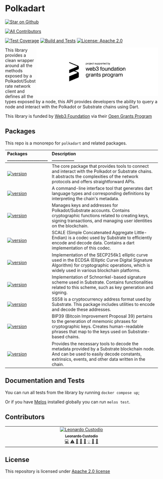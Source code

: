 # **Polkadart**
[![Star on Github](https://img.shields.io/github/stars/leonardocustodio/polkadart.svg?style=flat&logo=github&colorB=deeppink&label=stars)](https://github.com/leonardocustodio/polkadart)
<!-- ALL-CONTRIBUTORS-BADGE:START - Do not remove or modify this section -->
[![All Contributors](https://img.shields.io/badge/all_contributors-1-orange.svg?style=flat-square)](#contributors-)
<!-- ALL-CONTRIBUTORS-BADGE:END -->
[![Test Coverage](https://codecov.io/gh/leonardocustodio/polkadart/graph/badge.svg?token=HG3K4LW5UN)](https://codecov.io/gh/leonardocustodio/polkadart)
[![Build and Tests](https://github.com/leonardocustodio/polkadart/actions/workflows/tests.yml/badge.svg?branch=main)](https://github.com/leonardocustodio/polkadart/actions/workflows/tests.yml)
[![License: Apache 2.0](https://img.shields.io/badge/license-Apache%202.0-purple.svg)](https://www.apache.org/licenses/LICENSE-2.0) <!-- markdown-link-check-disable-line -->

<img align="right" width="400" src="https://raw.githubusercontent.com/w3f/Grants-Program/00855ef70bc503433dc9fccc057c2f66a426a82b/static/img/badge_black.svg" />

This library provides a clean wrapper around all the methods exposed by a Polkadot/Substrate network client and defines all the types exposed by a node, this API provides developers the ability to query a node and interact with the Polkadot or Substrate chains using Dart.

This library is funded by [Web3 Foundation](https://web3.foundation) via their [Open Grants Program](https://github.com/w3f/Open-Grants-Program)

## Packages

This repo is a monorepo for `polkadart` and related packages.

| Packages <br>____________________ | Description <br>___________                            |
|:---------------------------------------------------------------------------|:----------------------------------------|
| [![version][pkg:polkadart:version]][pkg:polkadart]                         | The core package that provides tools to connect and interact with the Polkadot or Substrate chains. It abstracts the complexities of the network protocols and offers straightforward APIs. |
| [![version][pkg:polkadart_cli:version]][pkg:polkadart_cli]                 | A command-line interface tool that generates dart language types and corresponding definitions by interpreting the chain's metadata. |
| [![version][pkg:polkadart_keyring:version]][pkg:polkadart_keyring]         | Manages keys and addresses for Polkadot/Substrate accounts. Contains cryptographic functions related to creating keys, signing transactions, and managing user identities on the blockchain. |
| [![version][pkg:polkadart_scale_codec:version]][pkg:polkadart_scale_codec] | SCALE (Simple Concatenated Aggregate Little-Endian) is a codec used by Substrate to efficiently encode and decode data. Contains a dart implementation of this codec. |
| [![version][pkg:secp256k1_ecdsa:version]][pkg:secp256k1_ecdsa]             | Implementation of the SECP256k1 elliptic curve used in the ECDSA (Elliptic Curve Digital Signature Algorithm) for cryptographic operations, which is widely used in various blockchain platforms. |
| [![version][pkg:sr25519:version]][pkg:sr25519]                             | Implementation of Schnorrkel-based signature scheme used in Substrate. Contains functionalities related to this scheme, such as key generation and signing. |
| [![version][pkg:ss58:version]][pkg:ss58]                                   | SS58 is a cryptocurrency address format used by Substrate. This package includes utilities to encode and decode these addresses. |
| [![version][pkg:substrate_bip39:version]][pkg:substrate_bip39]             | BIP39 (Bitcoin Improvement Proposal 39) pertains to the generation of mnemonic phrases for cryptographic keys. Creates human-readable phrases that map to the keys used on Substrate-based chains. |
| [![version][pkg:substrate_metadata:version]][pkg:substrate_metadata]       | Provides the necessary tools to decode the metadata provided by a Substrate blockchain node. And can be used to easily decode constants, extrinsics, events, and other data written in the chain. |

## Documentation and Tests

You can run all tests from the library by running `docker compose up`;
<!-- markdown-link-check-disable-next-line -->
Or if you have [Melos](https://melos.invertase.dev/~melos-latest/getting-started) installed globally you can run `melos test`.

## Contributors

<!-- ALL-CONTRIBUTORS-LIST:START - Do not remove or modify this section -->
<!-- prettier-ignore-start -->
<!-- markdownlint-disable -->
<table>
  <tbody>
    <tr>
      <td align="center" valign="top" width="14.28%"><a href="https://github.com/leonardocustodio"><img src="https://avatars.githubusercontent.com/u/5619696?v=4?s=100" width="100px;" alt="Leonardo Custodio"/><br /><sub><b>Leonardo Custodio</b></sub></a><br /><a href="https://github.com/leonardocustodio/polkadart/commits?author=leonardocustodio" title="Code">💻</a> <a href="https://github.com/leonardocustodio/polkadart/commits?author=leonardocustodio" title="Tests">⚠️</a> <a href="https://github.com/leonardocustodio/polkadart/pulls?q=is%3Apr+reviewed-by%3Aleonardocustodio" title="Reviewed Pull Requests">👀</a> <a href="#question-leonardocustodio" title="Answering Questions">💬</a> <a href="#maintenance-leonardocustodio" title="Maintenance">🚧</a> <a href="#example-leonardocustodio" title="Examples">💡</a> <a href="https://github.com/leonardocustodio/polkadart/commits?author=leonardocustodio" title="Documentation">📖</a> <a href="https://github.com/leonardocustodio/polkadart/issues?q=author%3Aleonardocustodio" title="Bug reports">🐛</a></td>
    </tr>
  </tbody>
</table>

<!-- markdownlint-restore -->
<!-- prettier-ignore-end -->

<!-- ALL-CONTRIBUTORS-LIST:END -->
<!-- prettier-ignore-start -->
<!-- markdownlint-disable -->

<!-- markdownlint-restore -->
<!-- prettier-ignore-end -->

<!-- ALL-CONTRIBUTORS-LIST:END -->

## **License**

This repository is licensed under [Apache 2.0 license](https://github.com/leonardocustodio/polkadart/blob/main/LICENSE)

[pkg:polkadart]: https://pub.dartlang.org/packages/polkadart
[pkg:polkadart:version]: https://img.shields.io/pub/v/polkadart?label=polkadart&link=https%3A%2F%2Fpub.dev%2Fpolkadart
[pkg:polkadart:source]: ./packages/polkadart

[pkg:polkadart_cli]: https://pub.dartlang.org/packages/polkadart_cli
[pkg:polkadart_cli:version]: https://img.shields.io/pub/v/polkadart_cli?label=polkadart_cli
[pkg:polkadart_cli:source]: ./packages/polkadart_cli

[pkg:polkadart_keyring]: https://pub.dartlang.org/packages/polkadart_keyring
[pkg:polkadart_keyring:version]: https://img.shields.io/pub/v/polkadart_keyring?label=polkadart_keyring
[pkg:polkadart_keyring:source]: ./packages/polkadart_keyring

[pkg:polkadart_scale_codec]: https://pub.dartlang.org/packages/polkadart_scale_codec
[pkg:polkadart_scale_codec:version]: https://img.shields.io/pub/v/polkadart_scale_codec?label=polkadart_scale_codec
[pkg:polkadart_scale_codec:source]: ./packages/polkadart_scale_codec

[pkg:secp256k1_ecdsa]: https://pub.dartlang.org/packages/secp256k1_ecdsa
[pkg:secp256k1_ecdsa:version]: https://img.shields.io/pub/v/secp256k1_ecdsa?label=secp256k1_ecdsa
[pkg:secp256k1_ecdsa:source]: ./packages/secp256k1_ecdsa

[pkg:sr25519]: https://pub.dartlang.org/packages/sr25519
[pkg:sr25519:version]: https://img.shields.io/pub/v/sr25519?label=sr25519
[pkg:sr25519:source]: ./packages/sr25519

[pkg:ss58]: https://pub.dartlang.org/packages/ss58
[pkg:ss58:version]: https://img.shields.io/pub/v/ss58?label=ss58
[pkg:ss58:source]: ./packages/ss58

[pkg:substrate_bip39]: https://pub.dartlang.org/packages/substrate_bip39
[pkg:substrate_bip39:version]: https://img.shields.io/pub/v/substrate_bip39?label=substrate_bip39
[pkg:substrate_bip39:source]: ./packages/substrate_bip39

[pkg:substrate_metadata]: https://pub.dartlang.org/packages/substrate_metadata
[pkg:substrate_metadata:version]: https://img.shields.io/pub/v/substrate_metadata?label=substrate_metadata
[pkg:substrate_metadata:source]: ./packages/substrate_metadata
